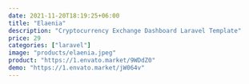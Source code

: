```yaml
---
date: 2021-11-20T18:19:25+06:00
title: "Elaenia"
description: "Cryptocurrency Exchange Dashboard Laravel Template"
price: 29
categories: ["laravel"]
image: "products/elaenia.jpeg"
product: "https://1.envato.market/9WDdZ0"
demo: "https://1.envato.market/jW064v"
---
```



